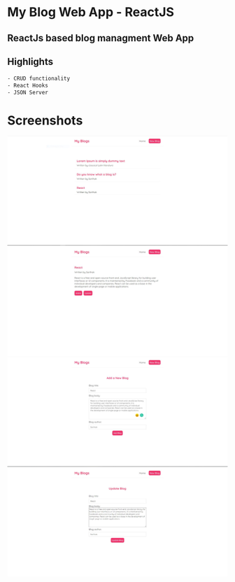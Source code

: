 # My Blog Web App - ReactJS

## ReactJs based blog managment Web App

## Highlights
    - CRUD functionality 
    - React Hooks
    - JSON Server

# Screenshots

![](Screenshots\myblog-bloglist.JPG)
![](Screenshots\myblog-blogdetail.JPG)
![](Screenshots\myblog-create.JPG)
![](Screenshots\myblog-updateblog.JPG)